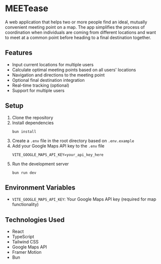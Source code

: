 # MEETease

A web application that helps two or more people find an ideal, mutually convenient meeting point on a map. The app simplifies the process of coordination when individuals are coming from different locations and want to meet at a common point before heading to a final destination together.

## Features

- Input current locations for multiple users
- Calculate optimal meeting points based on all users' locations
- Navigation and directions to the meeting point
- Optional final destination integration
- Real-time tracking (optional)
- Support for multiple users

## Setup

1. Clone the repository
2. Install dependencies
   ```
   bun install
   ```
3. Create a `.env` file in the root directory based on `.env.example`
4. Add your Google Maps API key to the `.env` file
   ```
   VITE_GOOGLE_MAPS_API_KEY=your_api_key_here
   ```
5. Run the development server
   ```
   bun run dev
   ```

## Environment Variables

- `VITE_GOOGLE_MAPS_API_KEY`: Your Google Maps API key (required for map functionality)

## Technologies Used

- React
- TypeScript
- Tailwind CSS
- Google Maps API
- Framer Motion
- Bun
